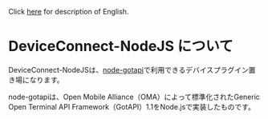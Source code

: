 Click [here](readme.en.md) for description of English.

# DeviceConnect-NodeJS について
DeviceConnect-NodeJSは、[node-gotapi](https://github.com/futomi/node-gotapi)で利用できるデバイスプラグイン置き場になります。

node-gotapiは、Open Mobile Alliance（OMA）によって標準化されたGeneric Open Terminal API Framework（GotAPI）1.1をNode.jsで実装したものです。
